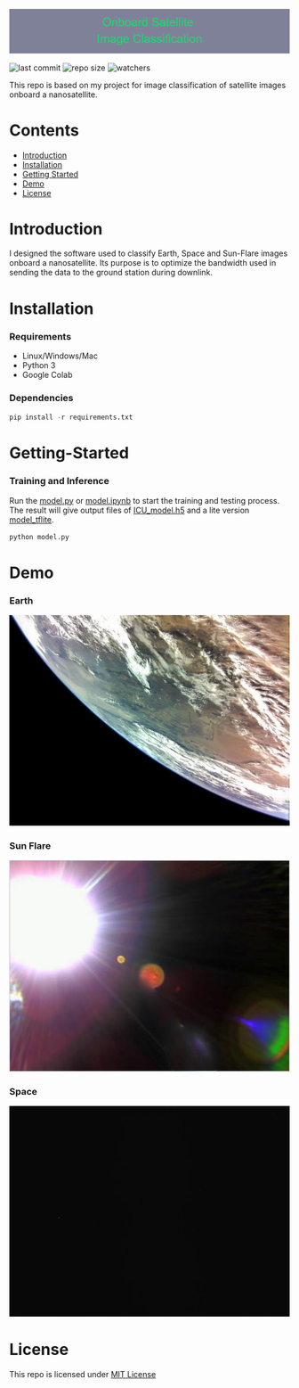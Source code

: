 ![banner](https://github.com/chandlerbing65nm/Onboard-Satellite-Image-Classification/blob/main/Onboard_Satellite__nImage_Classification.png?raw=true)

![last commit](https://img.shields.io/github/last-commit/chandlerbing65nm/Onboard-Satellite-Image-Classification) ![repo size](https://img.shields.io/github/repo-size/chandlerbing65nm/Onboard-Satellite-Image-Classification) ![watchers](https://img.shields.io/github/watchers/chandlerbing65nm/Onboard-Satellite-Image-Classification?style=social)

This repo is based on my project for image classification of satellite images onboard a nanosatellite.

# Contents
* [Introduction](https://github.com/chandlerbing65nm/Onboard-Satellite-Image-Classification#Introduction)
* [Installation](https://github.com/chandlerbing65nm/Onboard-Satellite-Image-Classification#Installation)
* [Getting Started](https://github.com/chandlerbing65nm/Onboard-Satellite-Image-Classification#Getting-Started)
* [Demo](https://github.com/chandlerbing65nm/Onboard-Satellite-Image-Classification#Demo)
* [License](https://github.com/chandlerbing65nm/Onboard-Satellite-Image-Classification#License)

# Introduction
I designed the software used to classify Earth, Space and Sun-Flare images onboard a nanosatellite. Its purpose is to optimize the bandwidth used in sending the data to the ground station during downlink.

# Installation
### Requirements
- Linux/Windows/Mac
- Python 3
- Google Colab
### Dependencies
```python
pip install -r requirements.txt
```
    
# Getting-Started
### Training and Inference
Run the [model.py](https://github.com/chandlerbing65nm/Onboard-Satellite-Image-Classification/blob/main/model.py) or [model.ipynb](https://github.com/chandlerbing65nm/Onboard-Satellite-Image-Classification/blob/main/model.ipynb) to start the training and testing process. The result will give output files of [ICU_model.h5](https://github.com/chandlerbing65nm/Onboard-Satellite-Image-Classification/tree/main/Models) and a lite version [model_tflite](https://github.com/chandlerbing65nm/Onboard-Satellite-Image-Classification/tree/main/Models).
```python
python model.py
```
# Demo
### Earth
![alt text](https://github.com/chandlerbing65nm/Onboard-Satellite-Image-Classification/blob/main/Dataset/Test/Earth/BIRDS-3_Mongolia-1.jpg?raw=true)
### Sun Flare
![alt text](https://github.com/chandlerbing65nm/Onboard-Satellite-Image-Classification/blob/main/Dataset/Test/Flare/NanoSat-26.jpg?raw=true)
### Space
![alt text](https://github.com/chandlerbing65nm/Onboard-Satellite-Image-Classification/blob/main/Dataset/Test/Space/D2_MFC_2019-02-27T191956086_%5B000.000%5D-thumb.jpg?raw=true)

# License
This repo is licensed under [MIT License](https://github.com/chandlerbing65nm/Onboard-Satellite-Image-Classification/blob/main/LICENSE)
